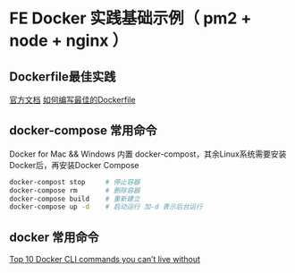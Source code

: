 # FE Docker 实践基础示例（ pm2 + node + nginx ）

## Dockerfile最佳实践
[官方文档](https://docs.docker.com/develop/develop-images/dockerfile_best-practices/)
[如何编写最佳的Dockerfile](https://blog.fundebug.com/2017/05/15/write-excellent-dockerfile/)

## docker-compose 常用命令
Docker for Mac && Windows 内置 docker-compost，其余Linux系统需要安装Docker后，再安装Docker Compose
```bash
docker-compost stop     # 停止容器  
docker-compose rm       # 删除容器
docker-compose build    # 重新建立
docker-compose up -d    # 启动运行 加-d 表示后台运行
```

## docker 常用命令
[Top 10 Docker CLI commands you can’t live without](https://medium.com/the-code-review/top-10-docker-commands-you-cant-live-without-54fb6377f481)